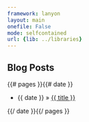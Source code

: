 ```yaml
---
framework: lanyon
layout: main
onefile: False
mode: selfcontained
url: {lib: ../libraries}
---
```



<div class="container content">
  <h2 class="extra">Blog Posts</br></h2>
  <div class="posts">
    {{# pages }}{{# date }}
    <ul class="post">
      <li><span><p class="posts">{{ date }} &raquo; <a href="../{{ link }}"> {{ title }}</a></p></span>
      </li>   
      <!-- {{ description }} -->
    </ul>
    {{/ date }}{{/ pages }}
  </div>
</div>
